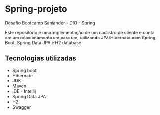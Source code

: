 # Spring-projeto
Desafio Bootcamp Santander - DIO - Spring

Este repositório é uma implementação de um cadastro de cliente e conta em um relacionamento um para um, utilizando JPA/Hibernate com Spring Boot, Spring Data JPA e H2 database. 


<h2>Tecnologias utilizadas</h2>
<ul>
  <li>Spring boot</li>
  <li>Hibernate</li>
  <li>JDK</li>
  <li>Maven</li>
  <li>IDE - Intellij</li>
  <li>Spring Data JPA</li>
  <li>H2</li>
  <li>Swagger</li>
</ul>
<br>
